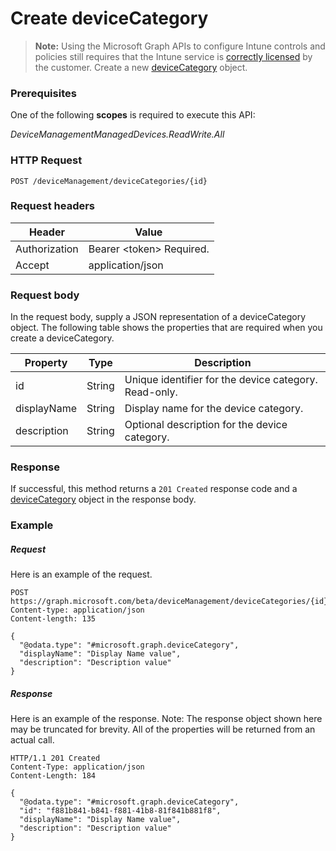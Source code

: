 ﻿# Create deviceCategory> **Note:** Using the Microsoft Graph APIs to configure Intune controls and policies still requires that the Intune service is [correctly licensed](https://www.microsoft.com/en-us/cloud-platform/microsoft-intune-pricing) by the customer.
Create a new [deviceCategory](../resources/intune_onboarding_devicecategory.md) object.
### Prerequisites
One of the following **scopes** is required to execute this API:

*DeviceManagementManagedDevices.ReadWrite.All*
### HTTP Request
<!-- {
  "blockType": "ignored"
}
-->
```http
POST /deviceManagement/deviceCategories/{id}
```

### Request headers
|Header|Value|
|---|---|
|Authorization|Bearer &lt;token&gt; Required.|
|Accept|application/json|

### Request body
In the request body, supply a JSON representation of a deviceCategory object.
The following table shows the properties that are required when you create a deviceCategory.

|Property|Type|Description|
|---|---|---|
|id|String|Unique identifier for the device category. Read-only.|
|displayName|String|Display name for the device category.|
|description|String|Optional description for the device category.|



### Response
If successful, this method returns a `201 Created` response code and a [deviceCategory](../resources/intune_onboarding_devicecategory.md) object in the response body.

### Example
##### Request
Here is an example of the request.
```http
POST https://graph.microsoft.com/beta/deviceManagement/deviceCategories/{id}
Content-type: application/json
Content-length: 135

{
  "@odata.type": "#microsoft.graph.deviceCategory",
  "displayName": "Display Name value",
  "description": "Description value"
}
```

##### Response
Here is an example of the response. Note: The response object shown here may be truncated for brevity. All of the properties will be returned from an actual call.
```http
HTTP/1.1 201 Created
Content-Type: application/json
Content-Length: 184

{
  "@odata.type": "#microsoft.graph.deviceCategory",
  "id": "f881b841-b841-f881-41b8-81f841b881f8",
  "displayName": "Display Name value",
  "description": "Description value"
}
```



